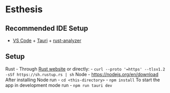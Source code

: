 # Esthesis

## Recommended IDE Setup

- [VS Code](https://code.visualstudio.com/) + [Tauri](https://marketplace.visualstudio.com/items?itemName=tauri-apps.tauri-vscode) + [rust-analyzer](https://marketplace.visualstudio.com/items?itemName=rust-lang.rust-analyzer)

## Setup

Rust
    - Through [Rust website](https://www.rust-lang.org/tools/install) or directly:
    - `curl --proto '=https' --tlsv1.2 -sSf https://sh.rustup.rs | sh`
Node
    - https://nodejs.org/en/download
After installing Node run
    - `cd <this-directory>`
    - `npm install`
To start the app in development mode run
    - `npm run tauri dev`
